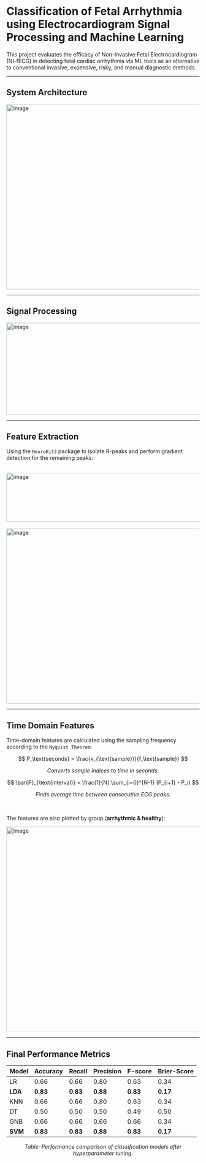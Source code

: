 # Classification of Fetal Arrhythmia using Electrocardiogram Signal Processing and Machine Learning

This project evaluates the efficacy of Non-Invasive Fetal Electrocardiogram (NI-fECG) in detecting fetal cardiac arrhythmia via ML tools as an alternative to conventional invasive, expensive, risky, and manual diagnostic methods.  

---

## System Architecture  

<img width="860" height="483" alt="image" src="https://github.com/user-attachments/assets/041bcdf4-21f6-40dc-ae66-ab24d4bced38" />  

---

## Signal Processing  

<img width="798" height="240" alt="image" src="https://github.com/user-attachments/assets/7d674c78-e372-42ef-ad80-d0bf268d0f6e" />  

---

## Feature Extraction  

Using the `NeuroKit2` package to isolate R-peaks and perform gradient detection for the remaining peaks:  

<br/>

<img width="810" height="128" alt="image" src="https://github.com/user-attachments/assets/3bc3300f-3211-4608-98ee-3ca8bbbf462f" />  

<br/>
<br/>  

<img width="591" height="456" alt="image" src="https://github.com/user-attachments/assets/7b1a4f12-a3cf-4427-aa72-fc57926ba686" />  

---

## Time Domain Features  

Time-domain features are calculated using the sampling frequency according to the `Nyquist Theorem`:  

$$
P_\text{seconds} = \frac{x_{\text{sample}}}{f_\text{sample}}
$$  

<p align="center"><em>Converts sample indices to time in seconds.</em></p>  

$$
\bar{P}_{\text{interval}} = \frac{1}{N} \sum_{i=0}^{N-1} (P_{i+1} - P_i)
$$  

<p align="center"><em>Finds average time between consecutive ECG peaks.</em></p>  

<br/>  

The features are also plotted by group (**arrhythmic & healthy**):  

<img width="895" height="535" alt="image" src="https://github.com/user-attachments/assets/372fe6f6-baa2-434a-975a-e104d476511b" />  

---

## Final Performance Metrics  

| **Model** | **Accuracy** | **Recall** | **Precision** | **F-score** | **Brier-Score** |
|-----------|--------------|------------|---------------|-------------|-----------------|
| LR        | 0.66         | 0.66       | 0.80          | 0.63        | 0.34            |
| **LDA**   | **0.83**     | **0.83**   | **0.88**      | **0.83**    | **0.17**        |
| KNN       | 0.66         | 0.66       | 0.80          | 0.63        | 0.34            |
| DT        | 0.50         | 0.50       | 0.50          | 0.49        | 0.50            |
| GNB       | 0.66         | 0.66       | 0.66          | 0.66        | 0.34            |
| **SVM**   | **0.83**     | **0.83**   | **0.88**      | **0.83**    | **0.17**        |

<p align="center"><em>Table: Performance comparison of classification models after hyperparameter tuning.</em></p>
